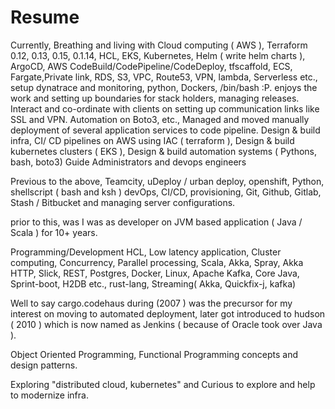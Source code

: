 # Resume

Currently, Breathing and living with Cloud computing ( AWS ), Terraform 0.12, 0.13, 0.15, 0.1.14, HCL, EKS, Kubernetes, Helm ( write helm charts ), ArgoCD, AWS CodeBuild/CodePipeline/CodeDeploy, tfscaffold, ECS, Fargate,Private link, RDS, S3, VPC, Route53, VPN, lambda, Serverless etc., setup dynatrace and monitoring, python, Dockers, /bin/bash :P. enjoys the work and setting up boundaries for stack holders, managing releases. Interact and co-ordinate with clients on setting up communication links like SSL and VPN. Automation on Boto3, etc., Managed and moved manually deployment of several application services to code pipeline. Design & build infra, CI/ CD pipelines on AWS using IAC ( terraform ), Design & build kubernetes clusters ( EKS ), Design & build automation systems ( Pythons, bash, boto3) Guide Administrators and devops engineers

Previous to the above, Teamcity, uDeploy / urban deploy, openshift, Python, shellscript ( bash and ksh ) devOps, CI/CD, provisioning, Git, Github, Gitlab, Stash / Bitbucket and managing server configurations.

prior to this, was I was as developer on JVM based application ( Java / Scala ) for 10+ years.

Programming/Development HCL, Low latency application, Cluster computing, Concurrency, Parallel processing, Scala, Akka, Spray, Akka HTTP, Slick, REST, Postgres, Docker, Linux, Apache Kafka, Core Java, Sprint-boot, H2DB etc., rust-lang, Streaming( Akka, Quickfix-j, kafka)

Well to say cargo.codehaus during (2007 ) was the precursor for my interest on moving to automated deployment, later got introduced to hudson ( 2010 ) which is now named as Jenkins ( because of Oracle took over Java ).

Object Oriented Programming, Functional Programming concepts and design patterns.

Exploring "distributed cloud, kubernetes" and Curious to explore and help to modernize infra.
